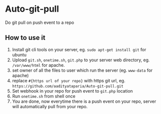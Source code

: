 # Auto-git-pull
Do git pull on push event to a repo

## How to use it
1. Install git cli tools on your server, eg. `sudo apt-get install git` for ubuntu
2. Upload `git.sh`, `onetime.sh`, `git.php` to your server web directory, eg. `/var/www/html` for apache.
3. set owner of all the files to user which run the server (eg. `www-data` for apache)
4. replace `#{https url of your repo}` with https git url, eg. `https://github.com/aadityataparia/Auto-git-pull.git`
5. Set webhook in your repo for push event to `git.php` location
6. Run `onetime.sh` from shell once
7. You are done, now everytime there is a push event on your repo, server will automatically pull from your repo.
